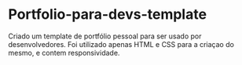 # Portfolio-para-devs-template
Criado um template de portfólio pessoal para ser usado por desenvolvedores. Foi utilizado apenas HTML e CSS para a criaçao do mesmo, e contem responsividade.

